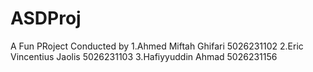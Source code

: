 # ASDProj
A Fun PRoject Conducted by
1.Ahmed Miftah Ghifari   5026231102
2.Eric Vincentius Jaolis 5026231103
3.Hafiyyuddin Ahmad      5026231156
